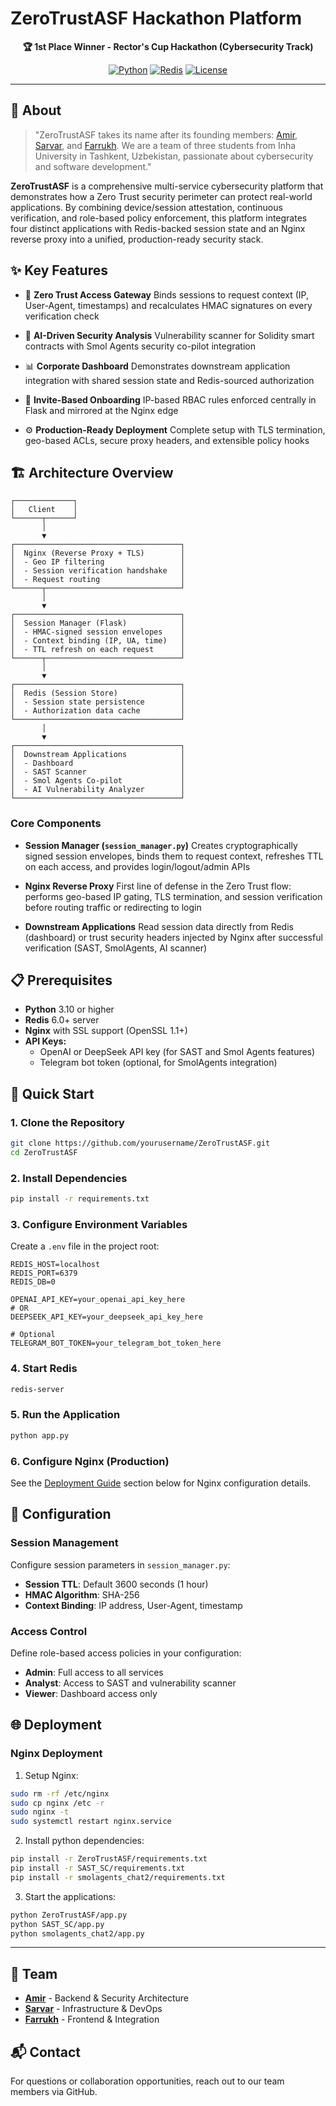 # ZeroTrustASF Hackathon Platform

<div align="center">

**🏆 1st Place Winner - Rector's Cup Hackathon (Cybersecurity Track)**

[![Python](https://img.shields.io/badge/Python-3.10+-blue.svg)](https://www.python.org/downloads/)
[![Redis](https://img.shields.io/badge/Redis-6+-red.svg)](https://redis.io/)
[![License](https://img.shields.io/badge/License-MIT-green.svg)](LICENSE)

</div>

---

## 📖 About

> "ZeroTrustASF takes its name after its founding members: [Amir](https://github.com/Delinester), [Sarvar](https://github.com/BSA44), and [Farrukh](https://github.com/farruhilhamov). We are a team of three students from Inha University in Tashkent, Uzbekistan, passionate about cybersecurity and software development."

**ZeroTrustASF** is a comprehensive multi-service cybersecurity platform that demonstrates how a Zero Trust security perimeter can protect real-world applications. By combining device/session attestation, continuous verification, and role-based policy enforcement, this platform integrates four distinct applications with Redis-backed session state and an Nginx reverse proxy into a unified, production-ready security stack.

## ✨ Key Features

- 🔐 **Zero Trust Access Gateway**
  Binds sessions to request context (IP, User-Agent, timestamps) and recalculates HMAC signatures on every verification check

- 🧠 **AI-Driven Security Analysis**
  Vulnerability scanner for Solidity smart contracts with Smol Agents security co-pilot integration

- 📊 **Corporate Dashboard**
  Demonstrates downstream application integration with shared session state and Redis-sourced authorization

- 🧰 **Invite-Based Onboarding**
  IP-based RBAC rules enforced centrally in Flask and mirrored at the Nginx edge

- ⚙️ **Production-Ready Deployment**
  Complete setup with TLS termination, geo-based ACLs, secure proxy headers, and extensible policy hooks

## 🏗️ Architecture Overview

```
┌─────────────┐
│   Client    │
└──────┬──────┘
       │
       ▼
┌─────────────────────────────────────┐
│  Nginx (Reverse Proxy + TLS)        │
│  - Geo IP filtering                 │
│  - Session verification handshake   │
│  - Request routing                  │
└──────┬──────────────────────────────┘
       │
       ▼
┌─────────────────────────────────────┐
│  Session Manager (Flask)            │
│  - HMAC-signed session envelopes    │
│  - Context binding (IP, UA, time)   │
│  - TTL refresh on each request      │
└──────┬──────────────────────────────┘
       │
       ▼
┌─────────────────────────────────────┐
│  Redis (Session Store)              │
│  - Session state persistence        │
│  - Authorization data cache         │
└─────────────────────────────────────┘
       │
       ▼
┌─────────────────────────────────────┐
│  Downstream Applications            │
│  - Dashboard                        │
│  - SAST Scanner                     │
│  - Smol Agents Co-pilot             │
│  - AI Vulnerability Analyzer        │
└─────────────────────────────────────┘
```

### Core Components

- **Session Manager (`session_manager.py`)**
  Creates cryptographically signed session envelopes, binds them to request context, refreshes TTL on each access, and provides login/logout/admin APIs

- **Nginx Reverse Proxy**
  First line of defense in the Zero Trust flow: performs geo-based IP gating, TLS termination, and session verification before routing traffic or redirecting to login

- **Downstream Applications**
  Read session data directly from Redis (dashboard) or trust security headers injected by Nginx after successful verification (SAST, SmolAgents, AI scanner)

## 📋 Prerequisites

- **Python** 3.10 or higher
- **Redis** 6.0+ server
- **Nginx** with SSL support (OpenSSL 1.1+)
- **API Keys:**
  - OpenAI or DeepSeek API key (for SAST and Smol Agents features)
  - Telegram bot token (optional, for SmolAgents integration)

## 🚀 Quick Start

### 1. Clone the Repository

```bash
git clone https://github.com/yourusername/ZeroTrustASF.git
cd ZeroTrustASF
```

### 2. Install Dependencies

```bash
pip install -r requirements.txt
```

### 3. Configure Environment Variables

Create a `.env` file in the project root:

```env
REDIS_HOST=localhost
REDIS_PORT=6379
REDIS_DB=0

OPENAI_API_KEY=your_openai_api_key_here
# OR
DEEPSEEK_API_KEY=your_deepseek_api_key_here

# Optional
TELEGRAM_BOT_TOKEN=your_telegram_bot_token_here
```

### 4. Start Redis

```bash
redis-server
```

### 5. Run the Application

```bash
python app.py
```

### 6. Configure Nginx (Production)

See the [Deployment Guide](#-deployment) section below for Nginx configuration details.

## 🔧 Configuration

### Session Management

Configure session parameters in `session_manager.py`:

- **Session TTL**: Default 3600 seconds (1 hour)
- **HMAC Algorithm**: SHA-256
- **Context Binding**: IP address, User-Agent, timestamp

### Access Control

Define role-based access policies in your configuration:

- **Admin**: Full access to all services
- **Analyst**: Access to SAST and vulnerability scanner
- **Viewer**: Dashboard access only

## 🌐 Deployment

### Nginx Deployment

1. Setup Nginx:
```bash
sudo rm -rf /etc/nginx
sudo cp nginx /etc -r 
sudo nginx -t
sudo systemctl restart nginx.service

```

2. Install python dependencies:
```bash
pip install -r ZeroTrustASF/requirements.txt
pip install -r SAST_SC/requirements.txt
pip install -r smolagents_chat2/requirements.txt
```

3. Start the applications:
```bash
python ZeroTrustASF/app.py
python SAST_SC/app.py
python smolagents_chat2/app.py
```
___

## 👥 Team

- **[Amir](https://github.com/Delinester)** - Backend & Security Architecture
- **[Sarvar](https://github.com/BSA44)** - Infrastructure & DevOps
- **[Farrukh](https://github.com/farruhilhamov)** - Frontend & Integration


## 📬 Contact

For questions or collaboration opportunities, reach out to our team members via GitHub.

